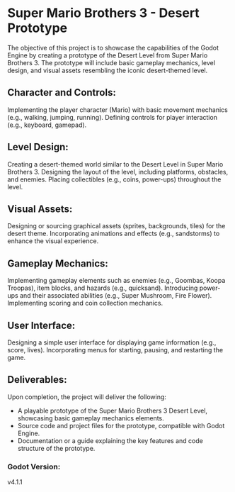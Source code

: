 # Super Mario Brothers 3 - Desert Prototype

The objective of this project is to showcase the capabilities of the Godot Engine by creating a prototype of the Desert Level from Super Mario Brothers 3. The prototype will include basic gameplay mechanics, level design, and visual assets resembling the iconic desert-themed level.

## Character and Controls:

Implementing the player character (Mario) with basic movement mechanics (e.g., walking, jumping, running).
Defining controls for player interaction (e.g., keyboard, gamepad).

## Level Design:

Creating a desert-themed world similar to the Desert Level in Super Mario Brothers 3.
Designing the layout of the level, including platforms, obstacles, and enemies.
Placing collectibles (e.g., coins, power-ups) throughout the level.

## Visual Assets:

Designing or sourcing graphical assets (sprites, backgrounds, tiles) for the desert theme.
Incorporating animations and effects (e.g., sandstorms) to enhance the visual experience.

## Gameplay Mechanics:

Implementing gameplay elements such as enemies (e.g., Goombas, Koopa Troopas), item blocks, and hazards (e.g., quicksand).
Introducing power-ups and their associated abilities (e.g., Super Mushroom, Fire Flower).
Implementing scoring and coin collection mechanics.

## User Interface:

Designing a simple user interface for displaying game information (e.g., score, lives).
Incorporating menus for starting, pausing, and restarting the game.

## Deliverables:
Upon completion, the project will deliver the following:

* A playable prototype of the Super Mario Brothers 3 Desert Level, showcasing basic gameplay mechanics elements.
* Source code and project files for the prototype, compatible with Godot Engine.
* Documentation or a guide explaining the key features and code structure of the prototype.


### Godot Version:
v4.1.1
